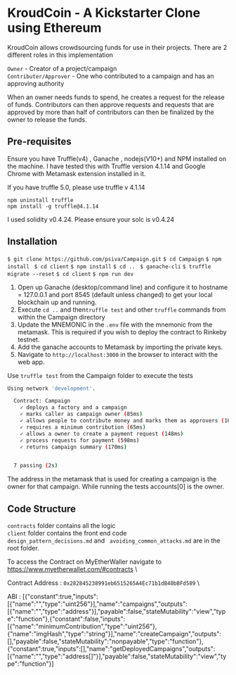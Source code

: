# KroudCoin -  A Kickstarter Clone using Ethereum

KroudCoin allows crowdsourcing funds for use in their projects. There are 2 different roles in this implementation

`Owner` - Creator of a project/campaign \
`Contributer/Approver` - One who contributed to a campaign and has an approving authority

When an owner needs funds to spend, he creates a request for the release of funds. Contributors can then
approve requests and requests that are approved by more than half of contributors can then be finalized
by the owner to release the funds.

## Pre-requisites

Ensure you have Truffle(v4) , Ganache , nodejs(V10+) and NPM installed on the machine. I have tested this with Truffle version 4.1.14 and Google Chrome with Metamask extension installed in it. 

If you have truffle 5.0, please use truffle v 4.1.14

`npm uninstall truffle` \
`npm install -g truffle@4.1.14`

I used solidity v0.4.24. Please ensure your solc is v0.4.24

## Installation

`$ git clone https://github.com/psiva/Campaign.git`
`$ cd Campaign`
`$ npm install `
`$ cd client`
`$ npm install`
`$ cd .. `
`$ ganache-cli`
`$ truffle migrate --reset`
`$ cd client`
`$ npm run dev`

1. Open up Ganache (desktop/command line) and configure it to hostname = 127.0.0.1 and port 8545 (default unless changed) to get your local blockchain up and running.
2. Execute `cd ..` and then`truffle test` and other `truffle` commands from within the Campaign directory
3. Update the MNEMONIC in the `.env` file with the mnemonic from the metamask. This is required if you wish to deploy the contract to Rinkeby testnet.
4. Add the ganache accounts to Metamask by importing the private keys.
5. Navigate to `http://localhost:3000` in the browser to interact with the web app.

Use `truffle test` from the Campaign folder to execute the tests
```sh
Using network 'development'.

  Contract: Campaign
    ✓ deploys a factory and a campaign
    ✓ marks caller as campaign owner (85ms)
    ✓ allows people to contribute money and marks them as approvers (108ms)
    ✓ requires a minimum contribution (65ms)
    ✓ allows a owner to create a payment request (148ms)
    ✓ process requests for payment (598ms)
    ✓ returns campaign summary (170ms)


  7 passing (2s)
```
The address in the metamask that is used for creating a campaign is the owner for that campaign. While running the tests accounts[0] is the owner.


## Code Structure

`contracts` folder contains all the logic \
`client` folder contains the front end code \
`design_pattern_decisions.md` and ` avoiding_common_attacks.md` are in the root folder.

To access the Contract on MyEtherWaller navigate to https://www.myetherwallet.com/#contracts \

Contract Address  : `0x282845238991eb6515265A4Ec71b1dB40bBFd589` \

ABI : [{"constant":true,"inputs":[{"name":"","type":"uint256"}],"name":"campaigns","outputs":[{"name":"","type":"address"}],"payable":false,"stateMutability":"view","type":"function"},{"constant":false,"inputs":[{"name":"minimumContribution","type":"uint256"},{"name":"imgHash","type":"string"}],"name":"createCampaign","outputs":[],"payable":false,"stateMutability":"nonpayable","type":"function"},{"constant":true,"inputs":[],"name":"getDeployedCampaigns","outputs":[{"name":"","type":"address[]"}],"payable":false,"stateMutability":"view","type":"function"}]
